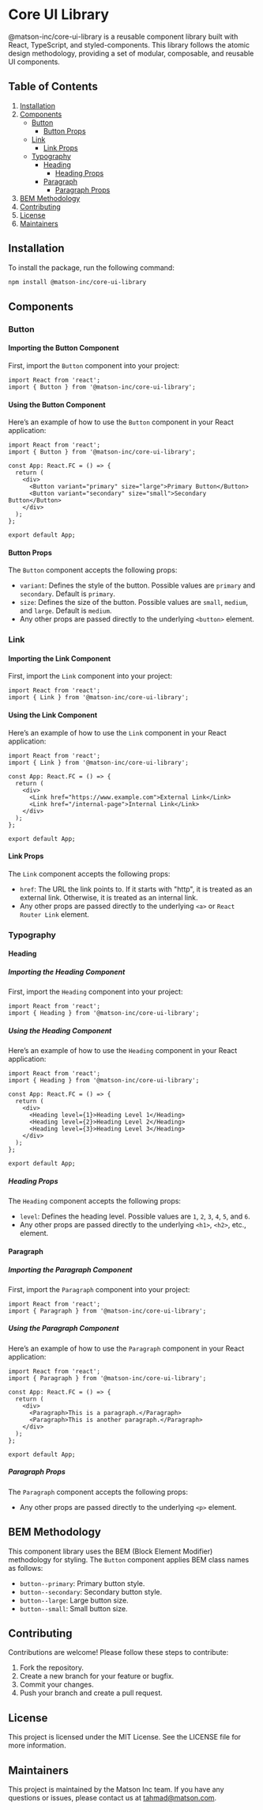 # Core UI Library

@matson-inc/core-ui-library is a reusable component library built with React, TypeScript, and styled-components. This library follows the atomic design methodology, providing a set of modular, composable, and reusable UI components.

## Table of Contents

1. [Installation](#installation)
2. [Components](#components)
   - [Button](#button)
     - [Button Props](#button-props)
   - [Link](#link)
     - [Link Props](#link-props)
   - [Typography](#typography)
     - [Heading](#heading)
       - [Heading Props](#heading-props)
     - [Paragraph](#paragraph)
       - [Paragraph Props](#paragraph-props)
3. [BEM Methodology](#bem-methodology)
4. [Contributing](#contributing)
5. [License](#license)
6. [Maintainers](#maintainers)

## Installation

To install the package, run the following command:

```bash
npm install @matson-inc/core-ui-library
```

## Components

### Button

#### Importing the Button Component

First, import the `Button` component into your project:

```tsx
import React from 'react';
import { Button } from '@matson-inc/core-ui-library';
```

#### Using the Button Component

Here’s an example of how to use the `Button` component in your React application:

```tsx
import React from 'react';
import { Button } from '@matson-inc/core-ui-library';

const App: React.FC = () => {
  return (
    <div>
      <Button variant="primary" size="large">Primary Button</Button>
      <Button variant="secondary" size="small">Secondary Button</Button>
    </div>
  );
};

export default App;
```

#### Button Props

The `Button` component accepts the following props:

- `variant`: Defines the style of the button. Possible values are `primary` and `secondary`. Default is `primary`.
- `size`: Defines the size of the button. Possible values are `small`, `medium`, and `large`. Default is `medium`.
- Any other props are passed directly to the underlying `<button>` element.

### Link

#### Importing the Link Component

First, import the `Link` component into your project:

```tsx
import React from 'react';
import { Link } from '@matson-inc/core-ui-library';
```

#### Using the Link Component

Here’s an example of how to use the `Link` component in your React application:

```tsx
import React from 'react';
import { Link } from '@matson-inc/core-ui-library';

const App: React.FC = () => {
  return (
    <div>
      <Link href="https://www.example.com">External Link</Link>
      <Link href="/internal-page">Internal Link</Link>
    </div>
  );
};

export default App;
```

#### Link Props

The `Link` component accepts the following props:

- `href`: The URL the link points to. If it starts with "http", it is treated as an external link. Otherwise, it is treated as an internal link.
- Any other props are passed directly to the underlying `<a>` or `React Router Link` element.

### Typography

#### Heading

##### Importing the Heading Component

First, import the `Heading` component into your project:

```tsx
import React from 'react';
import { Heading } from '@matson-inc/core-ui-library';
```

##### Using the Heading Component

Here’s an example of how to use the `Heading` component in your React application:

```tsx
import React from 'react';
import { Heading } from '@matson-inc/core-ui-library';

const App: React.FC = () => {
  return (
    <div>
      <Heading level={1}>Heading Level 1</Heading>
      <Heading level={2}>Heading Level 2</Heading>
      <Heading level={3}>Heading Level 3</Heading>
    </div>
  );
};

export default App;
```

##### Heading Props

The `Heading` component accepts the following props:

- `level`: Defines the heading level. Possible values are `1`, `2`, `3`, `4`, `5`, and `6`.
- Any other props are passed directly to the underlying `<h1>`, `<h2>`, etc., element.

#### Paragraph

##### Importing the Paragraph Component

First, import the `Paragraph` component into your project:

```tsx
import React from 'react';
import { Paragraph } from '@matson-inc/core-ui-library';
```

##### Using the Paragraph Component

Here’s an example of how to use the `Paragraph` component in your React application:

```tsx
import React from 'react';
import { Paragraph } from '@matson-inc/core-ui-library';

const App: React.FC = () => {
  return (
    <div>
      <Paragraph>This is a paragraph.</Paragraph>
      <Paragraph>This is another paragraph.</Paragraph>
    </div>
  );
};

export default App;
```

##### Paragraph Props

The `Paragraph` component accepts the following props:

- Any other props are passed directly to the underlying `<p>` element.

## BEM Methodology

This component library uses the BEM (Block Element Modifier) methodology for styling. The `Button` component applies BEM class names as follows:

- `button--primary`: Primary button style.
- `button--secondary`: Secondary button style.
- `button--large`: Large button size.
- `button--small`: Small button size.

## Contributing

Contributions are welcome! Please follow these steps to contribute:

1. Fork the repository.
2. Create a new branch for your feature or bugfix.
3. Commit your changes.
4. Push your branch and create a pull request.

## License

This project is licensed under the MIT License. See the LICENSE file for more information.

## Maintainers

This project is maintained by the Matson Inc team. If you have any questions or issues, please contact us at tahmad@matson.com.